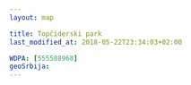 ```yaml
---
layout: map

title: Topčiderski park
last_modified_at: 2018-05-22T23:34:03+02:00

WDPA: [555588968]
geoSrbija:
---
```

